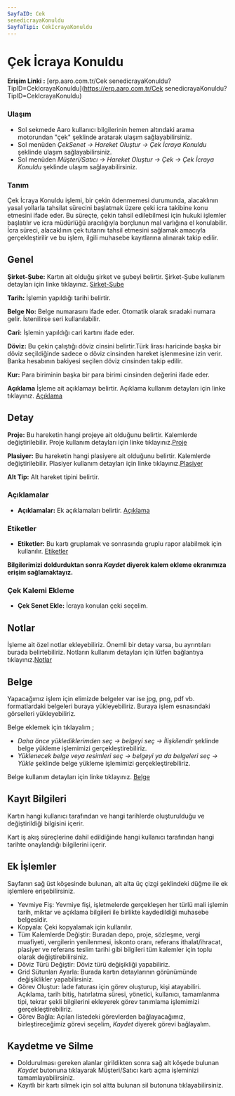 ```yaml
---
SayfaID: Cek
senedicrayaKonuldu
SayfaTipi: CekIcrayaKonuldu
---
```


# Çek İcraya Konuldu

**Erişim Linki :** [erp.aaro.com.tr/Cek
senedicrayaKonuldu?TipID=CekIcrayaKonuldu](https://erp.aaro.com.tr/Cek
senedicrayaKonuldu?TipID=CekIcrayaKonuldu)

### Ulaşım

- Sol sekmede Aaro kullanıcı bilgilerinin hemen altındaki arama motorundan "çek" şeklinde aratarak ulaşım sağlayabilirsiniz.
- Sol menüden *ÇekSenet -> Hareket Oluştur -> Çek İcraya Konuldu* şeklinde ulaşım sağlayabilirsiniz. 
- Sol menüden *Müşteri/Satıcı -> Hareket Oluştur -> Çek -> Çek İcraya Konuldu* şeklinde ulaşım sağlayabilirsiniz. 

### Tanım 

Çek İcraya Konuldu işlemi, bir çekin ödenmemesi durumunda, alacaklının yasal yollarla tahsilat sürecini başlatmak üzere çeki icra takibine konu etmesini ifade eder. 
Bu süreçte, çekin tahsil edilebilmesi için hukuki işlemler başlatılır ve icra müdürlüğü aracılığıyla borçlunun mal varlığına el konulabilir. 
İcra süreci, alacaklının çek tutarını tahsil etmesini sağlamak amacıyla gerçekleştirilir ve bu işlem, ilgili muhasebe kayıtlarına alınarak takip edilir.

## Genel

**Şirket-Şube:** Kartın ait olduğu şirket ve şubeyi belirtir. Şirket-Şube kullanım detayları için linke tıklayınız. [Şirket-Şube](../TemelOzellikler/SirketSubeKart.md)

**Tarih:** İşlemin yapıldığı tarihi belirtir. 

**Belge No:** Belge numarasını ifade eder. Otomatik olarak sıradaki numara gelir. İstenilirse seri kullanılabilir.

**Cari:** İşlemin yapıldığı cari kartını ifade eder. 

**Döviz:** Bu çekin çalıştığı döviz cinsini belirtir.Türk lirası haricinde başka bir döviz seçildiğinde sadece o döviz cinsinden hareket işlenmesine izin verir. 
Banka hesabının bakiyesi seçilen döviz cinsinden takip edilir.

**Kur:** Para biriminin başka bir para birimi cinsinden değerini ifade eder. 

**Açıklama** İşleme ait açıklamayı belirtir. Açıklama kullanım detayları için linke tıklayınız. [Açıklama](../TemelOzellikler/Aciklama.md)

## Detay

**Proje:** Bu hareketin hangi projeye ait olduğunu belirtir. Kalemlerde değiştirilebilir. Proje kullanım detayları için linke tıklayınız.[Proje](../TemelOzellikler/Proje.md)

**Plasiyer:** Bu hareketin hangi plasiyere ait olduğunu belirtir. Kalemlerde değiştirilebilir. Plasiyer kullanım detayları için linke tıklayınız.[Plasiyer](../TemelOzellikler/Plasiyer.md)

**Alt Tip:** Alt hareket tipini belirtir.

### Açıklamalar

- **Açıklamalar:** Ek açıklamaları belirtir. [Açıklama](/TemelOzellikler/Aciklama.md "Açıklama")	

### Etiketler

- **Etiketler:** Bu kartı gruplamak ve sonrasında gruplu rapor alabilmek için kullanılır. [Etiketler](/TemelOzellikler/Etiketler.md "Etiketler")

**Bilgilerimizi doldurduktan sonra *Kaydet* diyerek kalem ekleme ekranımıza erişim sağlamaktayız.**

### Çek Kalemi Ekleme 

- **Çek Senet Ekle:** İcraya konulan çeki seçelim.

## Notlar 

İşleme ait özel notlar ekleyebiliriz. Önemli bir detay varsa, bu ayrıntıları burada belirtebiliriz. Notların kullanım detayları için lütfen bağlantıya tıklayınız.[Notlar](../TemelOzellikler/Notlar.md)

## Belge

Yapacağımız işlem için elimizde belgeler var ise jpg, png, pdf vb. formatlardaki belgeleri buraya yükleyebiliriz.
Buraya işlem esnasındaki görselleri yükleyebiliriz.

Belge eklemek için tıklayalım ;

- *Daha önce yüklediklerimden seç -> belgeyi seç -> İlişkilendir* şeklinde belge yükleme işlemimizi gerçekleştirebiliriz.
- *Yüklenecek belge veya resimleri seç -> belgeyi ya da belgeleri seç -> Yükle* şeklinde belge yükleme işlemimizi gerçekleştirebiliriz.

Belge kullanım detayları için linke tıklayınız. [Belge](../TemelOzellikler/Belgeler.md)

## Kayıt Bilgileri

Kartın hangi kullanıcı tarafından ve hangi tarihlerde oluşturulduğu ve değiştirildiği bilgisini içerir.

Kart iş akış süreçlerine dahil edildiğinde hangi kullanıcı tarafından hangi tarihte onaylandığı bilgilerini içerir.  


## Ek İşlemler

 Sayfanın sağ üst köşesinde bulunan, alt alta üç çizgi şeklindeki düğme ile ek işlemlere erişebilirsiniz.








- Yevmiye Fiş: Yevmiye fişi, işletmelerde gerçekleşen her türlü mali işlemin tarih, miktar ve açıklama bilgileri ile birlikte kaydedildiği muhasebe belgesidir.
- Kopyala: Çeki kopyalamak için kullanılır.
- Tüm Kalemlerde Değiştir: Buradan depo, proje, sözleşme, vergi muafiyeti, vergilerin yenilenmesi, iskonto oranı, referans ithalat/ihracat, plasiyer ve referans teslim tarihi gibi bilgileri tüm kalemler için toplu olarak değiştirebilirsiniz.
- Döviz Türü Değiştir: Döviz türü değişikliği yapabiliriz.
- Grid Sütunları Ayarla: Burada kartın detaylarının görünümünde değişiklikler yapabilirsiniz.
- Görev Oluştur: İade faturası için görev oluşturup, kişi atayabiliri. Açıklama, tarih bitiş, hatırlatma süresi, yönetici, kullanıcı, tamamlanma tipi, tekrar şekli bilgilerini ekleyerek görev tanımlama işlemimizi gerçekleştirebiliriz.
- Görev Bağla: Açılan listedeki görevlerden bağlayacağımız, birleştireceğimiz görevi seçelim, *Kaydet* diyerek görevi bağlayalım.

## Kaydetme ve Silme

- Doldurulması gereken alanlar girildikten sonra sağ alt köşede bulunan *Kaydet* butonuna tıklayarak Müşteri/Satıcı kartı açma işleminizi tamamlayabilirsiniz.
- Kayıtlı bir kartı silmek için sol altta bulunan sil butonuna tıklayabilirsiniz.


